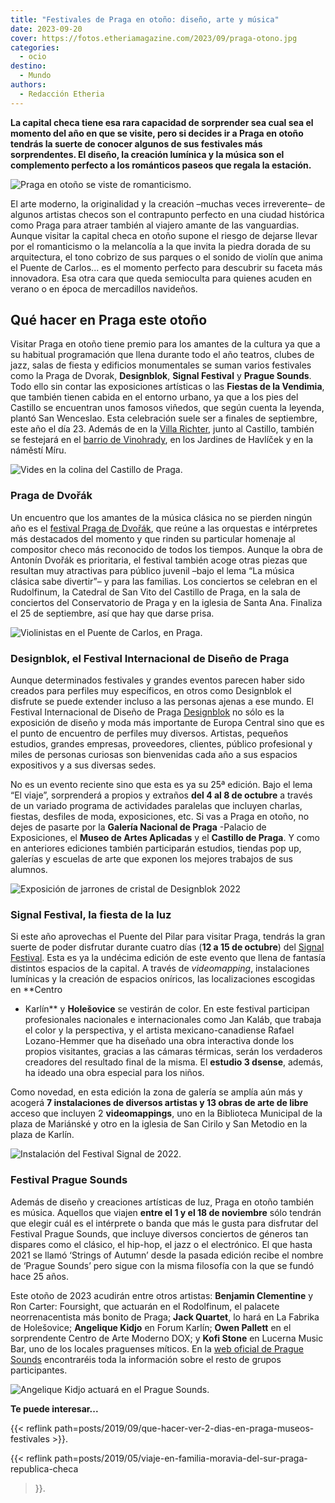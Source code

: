 ```yaml
---
title: "Festivales de Praga en otoño: diseño, arte y música"
date: 2023-09-20
cover: https://fotos.etheriamagazine.com/2023/09/praga-otono.jpg
categories: 
  - ocio
destino: 
  - Mundo
authors: 
  - Redacción Etheria
---
```


**La capital checa tiene esa rara capacidad de sorprender sea cual sea el momento del 
año en que se visite, pero si decides ir a Praga en otoño tendrás la suerte de conocer 
algunos de sus festivales más sorprendentes. El diseño, la creación lumínica y la música 
son el complemento perfecto a los románticos paseos que regala la estación.** 

![Praga en otoño se viste de romanticismo.](https://fotos.etheriamagazine.com/2023/09/praga-otono.jpg "Praga en otoño se viste de romanticismo. © Etheria Magazine")

El arte moderno, la originalidad y la creación –muchas veces irreverente– de algunos 
artistas checos son el contrapunto perfecto en una ciudad histórica como Praga para 
atraer también al viajero amante de las vanguardias. Aunque visitar la capital checa en 
otoño supone el riesgo de dejarse llevar por el romanticismo o la melancolía a la que 
invita la piedra dorada de su arquitectura, el tono cobrizo de sus parques o el sonido 
de violín que anima el Puente de Carlos... es el momento perfecto para descubrir su 
faceta más innovadora. Esa otra cara que queda semioculta para quienes acuden en verano 
o en época de mercadillos navideños. 

## Qué hacer en Praga este otoño

Visitar Praga en otoño tiene premio para los amantes de la cultura ya que a su habitual 
programación que llena durante todo el año teatros, clubes de jazz, salas de fiesta y 
edificios monumentales se suman varios festivales como la Praga de Dvorak, 
**Designblok**, **Signal Festival** y **Prague Sounds**. Todo ello sin contar las 
exposiciones artísticas o las **Fiestas de la Vendimia**, que también tienen cabida en 
el entorno urbano, ya que a los pies del Castillo se encuentran unos famosos viñedos, 
que según cuenta la leyenda, plantó San Wenceslao. Esta celebración suele ser a finales 
de septiembre, este año el día 23. Además de en la [Villa 
Richter](https://www.villarichter.cz/en/), junto al Castillo, también se festejará en el 
[barrio de 
Vinohrady](https://www.visitczechia.com/es-ES/Things-to-Do/Events/2021/09/e-prague-grebovka-vintage), 
en los Jardines de Havlíček y en la náměstí Míru. 

![Vides en la colina del Castillo de Praga.](https://fotos.etheriamagazine.com/2023/09/vendimia-praga.jpg "Vides en la colina del Castillo de Praga. © Etheria Magazine")

### Praga de Dvořák

Un encuentro que los amantes de la música clásica no se pierden ningún año es el 
[festival Praga de Dvořák](https://www.dvorakovapraha.cz/en/), que reúne a las orquestas 
e intérpretes más destacados del momento y que rinden su particular homenaje al 
compositor checo más reconocido de todos los tiempos. Aunque la obra de Antonín Dvořák 
es prioritaria, el festival también acoge otras piezas que resultan muy atractivas para 
público juvenil –bajo el lema “La música clásica sabe divertir”– y para las familias. 
Los conciertos se celebran en el Rudolfinum, la Catedral de San Vito del Castillo de 
Praga, en la sala de conciertos del Conservatorio de Praga y en la iglesia de Santa Ana. 
Finaliza el 25 de septiembre, así que hay que darse prisa. 

![Violinistas en el Puente de Carlos, en Praga.](https://fotos.etheriamagazine.com/2023/09/violinistas-puente-praga.jpg "Violinistas en el Puente de Carlos, en Praga. © Etheria Magazine")

### Designblok, el Festival Internacional de Diseño de Praga

Aunque determinados festivales y grandes eventos parecen haber sido creados para 
perfiles muy específicos, en otros como Designblok el disfrute se puede extender incluso 
a las personas ajenas a ese mundo. El Festival Internacional de Diseño de Praga 
[Designblok](https://www.designblok.cz/) no sólo es la exposición de diseño y moda más 
importante de Europa Central sino que es el punto de encuentro de perfiles muy diversos. 
Artistas, pequeños estudios, grandes empresas, proveedores, clientes, público 
profesional y miles de personas curiosas son bienvenidas cada año a sus espacios 
expositivos y a sus diversas sedes. 

No es un evento reciente sino que esta es ya su 25ª edición. Bajo el lema “El viaje”, 
sorprenderá a propios y extraños **del 4 al 8 de octubre** a través de un variado 
programa de actividades paralelas que incluyen charlas, fiestas, desfiles de moda, 
exposiciones, etc. Si vas a Praga en otoño, no dejes de pasarte por la **Galería 
Nacional de Praga** -Palacio de Exposiciones, el **Museo de Artes Aplicadas** y el 
**Castillo de Praga**. Y como en anteriores ediciones también participarán estudios, 
tiendas pop up, galerías y escuelas de arte que exponen los mejores trabajos de sus 
alumnos. 

![Exposición de jarrones de cristal de Designblok 2022](https://fotos.etheriamagazine.com/2023/09/Designblok-2022-praga.jpg "Designblok 2022. © Tomáš Hercog")

### Signal Festival, la fiesta de la luz

Si este año aprovechas el Puente del Pilar para visitar Praga, tendrás la gran suerte de 
poder disfrutar durante cuatro días (**12 a 15 de octubre**) del [Signal 
Festival](https://www.signalfestival.com/). Esta es ya la undécima edición de este 
evento que llena de fantasía distintos espacios de la capital. A través de 
_videomapping_, instalaciones lumínicas y la creación de espacios oníricos, las 
localizaciones escogidas en **Centro 

- Karlín** y **Holešovice** se vestirán de color. En este festival participan 
profesionales nacionales e internacionales como Jan Kaláb, que trabaja el color y la 
perspectiva, y el artista mexicano-canadiense Rafael Lozano-Hemmer que ha diseñado una 
obra interactiva donde los propios visitantes, gracias a las cámaras térmicas, serán los 
verdaderos creadores del resultado final de la misma. El **estudio 3 dsense**, además, 
ha ideado una obra especial para los niños. 

Como novedad, en esta edición la zona de galería se amplía aún más y acogerá **7 
instalaciones de diversos artistas y 13 obras de arte de libre** acceso que incluyen 2 
**videomappings**, uno en la Biblioteca Municipal de la plaza de Mariánské y otro en la 
iglesia de San Cirilo y San Metodio en la plaza de Karlín. 

![Instalación del Festival Signal de 2022.](https://fotos.etheriamagazine.com/2023/09/Signal-2022-praga.jpg "Instalación del Festival Signal de 2022. © Tomas Slavik")

### Festival Prague Sounds

Además de diseño y creaciones artísticas de luz, Praga en otoño también es música. 
Aquellos que viajen **entre el 1 y el 18 de noviembre** sólo tendrán que elegir cuál es 
el intérprete o banda que más le gusta para disfrutar del Festival Prague Sounds, que 
incluye diversos conciertos de géneros tan dispares como el clásico, el hip-hop, el jazz 
o el electrónico. El que hasta 2021 se llamó ‘Strings of Autumn’ desde la pasada edición 
recibe el nombre de ‘Prague Sounds’ pero sigue con la misma filosofía con la que se 
fundó hace 25 años. 

Este otoño de 2023 acudirán entre otros artistas: **Benjamin Clementine** y Ron Carter: 
Foursight, que actuarán en el Rodolfinum, el palacete neorrenacentista más bonito de 
Praga; **Jack Quartet**, lo hará en La Fabrika de Holešovice; **Angelique Kidjo** en 
Forum Karlín; **Owen Pallett** en el sorprendente Centro de Arte Moderno DOX; y **Kofi 
Stone** en Lucerna Music Bar, uno de los locales praguenses míticos. En la [web oficial 
de Prague Sounds](https://www.praguesounds.cz/cs/uvod) encontraréis toda la información 
sobre el resto de grupos participantes. 

![Angelique Kidjo actuará en el Prague Sounds.](https://fotos.etheriamagazine.com/2023/09/Angelique-Kidjo-prague-sounds.jpg "Angelique Kidjo actuará en el Prague Sounds. © Youri Lanquette")

**Te puede interesar...** 

{{< reflink path=posts/2019/09/que-hacer-ver-2-dias-en-praga-museos-festivales >}}. 

{{< reflink path=posts/2019/05/viaje-en-familia-moravia-del-sur-praga-republica-checa 
>}}.

